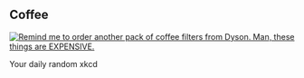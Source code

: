 ## Coffee
[![Remind me to order another pack of coffee filters from Dyson. Man, these things are EXPENSIVE.](https://imgs.xkcd.com/comics/coffee.png)](https://xkcd.com/1743/ "Remind me to order another pack of coffee filters from Dyson. Man, these things are EXPENSIVE.")

Your daily random xkcd
